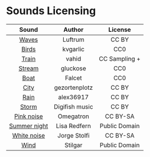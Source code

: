
# Sounds Licensing

| Sound | Author | License
| :-:  | :-: | :-:
| [Waves](https://freesound.org/people/Luftrum/sounds/48412/) | Luftrum | CC BY
| [Birds](https://freesound.org/people/kvgarlic/sounds/156826/) | kvgarlic | CC0
| [Train](https://trains.ambient-mixer.com/rainy-train) | vahid | CC Sampling +
| [Stream](https://freesound.org/people/gluckose/sounds/333987/) | gluckose | CC0
| [Boat](https://freesound.org/people/Falcet/sounds/439365/) | Falcet | CC0
| [City](ttps://freesound.org/people/gezortenplotz/sounds/44796/) | gezortenplotz | CC BY
| [Rain](https://freesound.org/people/alex36917/sounds/524605/) | alex36917 | CC BY
| [Storm](https://freesound.org/people/digifishmusic/sounds/41739/) | Digifish music | CC BY
| [Pink noise](https://es.wikipedia.org/wiki/Archivo:Pink_noise.ogg) | Omegatron | CC BY-SA
| [Summer night](https://soundbible.com/2083-Crickets-Chirping-At-Night.html) | Lisa Redfern | Public Domain | 
| [White noise](https://commons.wikimedia.org/w/index.php?title=File%3AWhite-noise-sound-20sec-mono-44100Hz.ogg) | Jorge Stolfi | CC BY-SA |
| [Wind](https://soundbible.com/1247-Wind.html) | Stilgar  | Public Domain
